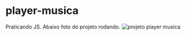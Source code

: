 # player-musica
Praticando JS. Abaixo foto do projeto rodando.
![projeto player musica](https://user-images.githubusercontent.com/88806160/149849940-b735c51f-d5e6-4c6a-bf09-b746c32769ae.png)
